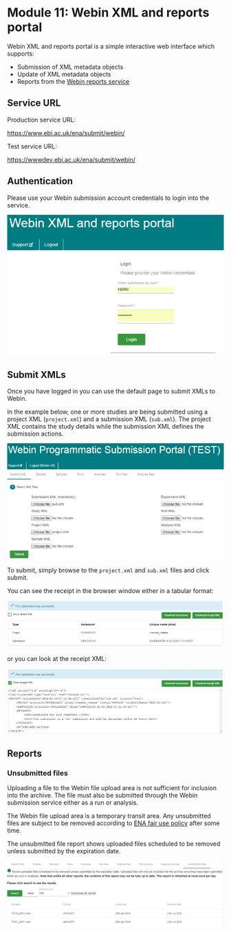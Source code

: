 # Module 11: Webin XML and reports portal

Webin XML and reports portal is a simple interactive web interface which supports:

* Submission of XML metadata objects
* Update of XML metadata objects
* Reports from the [Webin reports service](prog_10.html)

## Service URL

Production service URL:

<https://www.ebi.ac.uk/ena/submit/webin/>

Test service URL:

<https://wwwdev.ebi.ac.uk/ena/submit/webin/>

## Authentication

Please use your Webin submission account credentials to login into the service.

![Webin XML and reports portal](images/webin_portal_login.png) 

## Submit XMLs

Once you have logged in you can use the default page to submit XMLs to Webin.

In the example below, one or more studies are being submitted using a project XML (`project.xml`) and a 
submission XML (`sub.xml`). The project XML contains the study details while the submission XML 
defines the submission actions. 
 
![Webin XML and reports portal](images/webin_portal_study.png) 

To submit, simply browse to the `project.xml` and `sub.xml` files and click submit. 

You can see the receipt in the browser window either in a tabular format:

![Webin XML and reports portal](images/webin_portal_study2.png)

or you can look at the receipt XML:

![Webin XML and reports portal](images/webin_portal_study3.png)

## Reports

### Unsubmitted files

Uploading a file to the Webin file upload area is not sufficient for inclusion into the archive. 
The file must also be submitted through the Webin submission service either as a run or analysis.

The Webin file upload area is a temporary transit area. Any unsubmitted files are subject 
to be removed according to [ENA fair use policy](upload_01.html) after some time.

The unsubmitted file report shows uploaded files scheduled to be removed unless
submitted by the expiration date.

![Webin XML and reports portal](images/webin_portal_unsubmitted_files.png)
